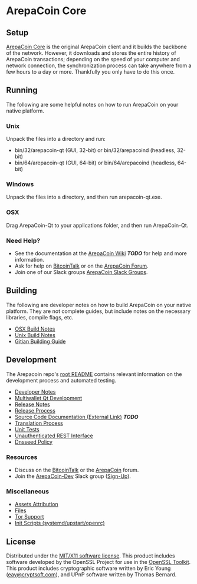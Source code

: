 ArepaCoin Core
=====================

Setup
---------------------
[ArepaCoin Core](http://arepacoin.org/wallet) is the original ArepaCoin client and it builds the backbone of the network. However, it downloads and stores the entire history of ArepaCoin transactions; depending on the speed of your computer and network connection, the synchronization process can take anywhere from a few hours to a day or more. Thankfully you only have to do this once.

Running
---------------------
The following are some helpful notes on how to run ArepaCoin on your native platform.

### Unix

Unpack the files into a directory and run:

- bin/32/arepacoin-qt (GUI, 32-bit) or bin/32/arepacoind (headless, 32-bit)
- bin/64/arepacoin-qt (GUI, 64-bit) or bin/64/arepacoind (headless, 64-bit)

### Windows

Unpack the files into a directory, and then run arepacoin-qt.exe.

### OSX

Drag ArepaCoin-Qt to your applications folder, and then run ArepaCoin-Qt.

### Need Help?

* See the documentation at the [ArepaCoin Wiki](https://en.bitcoin.it/wiki/Main_Page) ***TODO***
for help and more information.
* Ask for help on [BitcoinTalk](https://bitcointalk.org/index.php?topic=1262920.0) or on the [ArepaCoin Forum](http://forum.arepacoin.org/).
* Join one of our Slack groups [ArepaCoin Slack Groups](https://arepacoin.org/slack-logins/).

Building
---------------------
The following are developer notes on how to build ArepaCoin on your native platform. They are not complete guides, but include notes on the necessary libraries, compile flags, etc.

- [OSX Build Notes](build-osx.md)
- [Unix Build Notes](build-unix.md)
- [Gitian Building Guide](gitian-building.md)

Development
---------------------
The Arepacoin repo's [root README](https://github.com/ArepaCoin-Project/ArepaCoin/blob/master/README.md) contains relevant information on the development process and automated testing.

- [Developer Notes](developer-notes.md)
- [Multiwallet Qt Development](multiwallet-qt.md)
- [Release Notes](release-notes.md)
- [Release Process](release-process.md)
- [Source Code Documentation (External Link)](https://dev.visucore.com/bitcoin/doxygen/) ***TODO***
- [Translation Process](translation_process.md)
- [Unit Tests](unit-tests.md)
- [Unauthenticated REST Interface](REST-interface.md)
- [Dnsseed Policy](dnsseed-policy.md)

### Resources

* Discuss on the [BitcoinTalk](https://bitcointalk.org/index.php?topic=1262920.0) or the [ArepaCoin](http://forum.arepacoin.org/) forum.
* Join the [ArepaCoin-Dev](https://arepacoin-dev.slack.com/) Slack group ([Sign-Up](https://arepacoin-dev.herokuapp.com/)).

### Miscellaneous
- [Assets Attribution](assets-attribution.md)
- [Files](files.md)
- [Tor Support](tor.md)
- [Init Scripts (systemd/upstart/openrc)](init.md)

License
---------------------
Distributed under the [MIT/X11 software license](http://www.opensource.org/licenses/mit-license.php).
This product includes software developed by the OpenSSL Project for use in the [OpenSSL Toolkit](https://www.openssl.org/). This product includes
cryptographic software written by Eric Young ([eay@cryptsoft.com](mailto:eay@cryptsoft.com)), and UPnP software written by Thomas Bernard.
